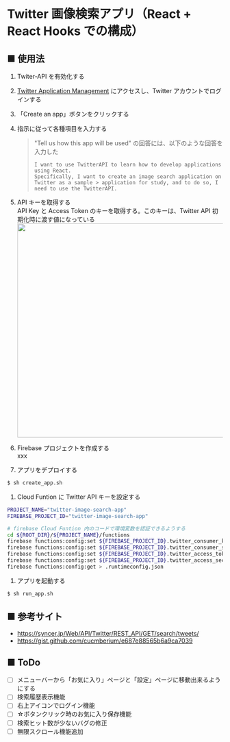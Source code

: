 # Twitter 画像検索アプリ（React + React Hooks での構成）

## ■ 使用法

1. Twiter-API を有効化する<br>
  1. [Twitter Application Management](https://developer.twitter.com/en/apps) にアクセスし、Twitter アカウントでログインする<br>
  1. 「Create an app」ボタンをクリックする<br>
  1. 指示に従って各種項目を入力する<br>
      > "Tell us how this app will be used" の回答には、以下のような回答を入力した
      > ```
      > I want to use TwitterAPI to learn how to develop applications using React.
      > Specifically, I want to create an image search application on Twitter as a sample > application for study, and to do so, I need to use the TwitterAPI.
      > ```

  1. API キーを取得する<br>
    API Key と Access Token のキーを取得する。このキーは、Twitter API 初期化時に渡す値になっている
    <img src="https://user-images.githubusercontent.com/25688193/141665748-3ca3a280-eb78-49e8-b33f-28a1ff28f0c3.png" width=500 />

1. Firebase プロジェクトを作成する<br>
  xxx

1. アプリをデプロイする<br>
  ```sh
  $ sh create_app.sh
  ```

1. Cloud Funtion に Twitter API キーを設定する<br>
  ```sh
  PROJECT_NAME="twitter-image-search-app"
  FIREBASE_PROJECT_ID="twitter-image-search-app"

  # firebase Cloud Funtion 内のコードで環境変数を認証できるようする
  cd ${ROOT_DIR}/${PROJECT_NAME}/functions
  firebase functions:config:set ${FIREBASE_PROJECT_ID}.twitter_consumer_key=${twitter_consumer_key}
  firebase functions:config:set ${FIREBASE_PROJECT_ID}.twitter_consumer_secret=${twitter_consumer_secret}
  firebase functions:config:set ${FIREBASE_PROJECT_ID}.twitter_access_token_key=${twitter_access_token_key}
  firebase functions:config:set ${FIREBASE_PROJECT_ID}.twitter_access_secret=${twitter_access_secret}
  firebase functions:config:get > .runtimeconfig.json
  ```

1. アプリを起動する<br>
  ```sh
  $ sh run_app.sh
  ```

## ■ 参考サイト

- https://syncer.jp/Web/API/Twitter/REST_API/GET/search/tweets/
- https://gist.github.com/cucmberium/e687e88565b6a9ca7039

## ■ ToDo

- [ ] メニューバーから「お気に入り」ページと「設定」ページに移動出来るようにする
- [ ] 検索履歴表示機能
- [ ] 右上アイコンでログイン機能
- [ ] ☆ボタンクリック時のお気に入り保存機能
- [ ] 検索ヒット数が少ないバグの修正
- [ ] 無限スクロール機能追加
